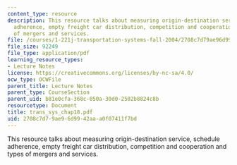 ```yaml
---
content_type: resource
description: This resource talks about measuring origin-destination service, schedule
  adherence, empty freight car distribution, competition and cooperation and types
  of mergers and services.
file: /courses/1-221j-transportation-systems-fall-2004/2708c7d79ae96d9942aaa0f07411f7bd_trans_sys_chap18.pdf
file_size: 92249
file_type: application/pdf
learning_resource_types:
- Lecture Notes
license: https://creativecommons.org/licenses/by-nc-sa/4.0/
ocw_type: OCWFile
parent_title: Lecture Notes
parent_type: CourseSection
parent_uid: b81e0cfa-368c-050a-30d0-2502b8824c8b
resourcetype: Document
title: trans_sys_chap18.pdf
uid: 2708c7d7-9ae9-6d99-42aa-a0f07411f7bd
---
```

This resource talks about measuring origin-destination service, schedule adherence, empty freight car distribution, competition and cooperation and types of mergers and services.